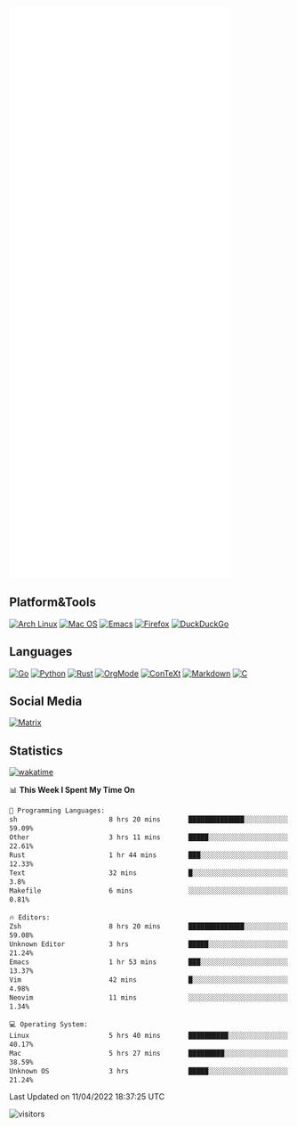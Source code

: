 ![Metrics](https://github.com/SteamedFish/SteamedFish/blob/master/github-metrics.svg)

## Platform&Tools

[![Arch Linux](https://img.shields.io/badge/ArchLinux-1793D1?logo=arch-linux&logoColor=fff&style=flat-square)](https://archlinux.org/)
[![Mac OS](https://img.shields.io/badge/MacOS-000000?style=flat-square&logo=macos&logoColor=F0F0F0)](https://www.apple.com/macos/)
[![Emacs](https://img.shields.io/badge/Emacs-%237F5AB6.svg?&style=flat-square&logo=gnu-emacs&logoColor=white)](https://www.gnu.org/software/emacs/)
[![Firefox](https://img.shields.io/badge/Firefox-FF7139?style=flat-square&logo=Firefox-Browser&logoColor=white)](https://firefox.com/)
[![DuckDuckGo](https://img.shields.io/badge/DuckDuckGo-DE5833?style=flat-square&logo=DuckDuckGo&logoColor=white)](https://duckduckgo.com/)

## Languages

[![Go](https://img.shields.io/badge/Golang-%2300ADD8.svg?style=flat-square&logo=go&logoColor=white)](https://golang.org/)
[![Python](https://img.shields.io/badge/Python-3670A0?style=flat-square&logo=python&logoColor=ffdd54)](https://www.python.org/)
[![Rust](https://img.shields.io/badge/Rust-%23000000.svg?style=flat-square&logo=rust&logoColor=white)](https://www.rust-lang.org/)
[![OrgMode](https://img.shields.io/badge/OrgMode-%23000000.svg?style=flat-square&logo=org&logoColor=white)](https://orgmode.org/)
[![ConTeXt](https://img.shields.io/badge/ConTeXt-%23008080.svg?style=flat-square&logo=latex&logoColor=white)](https://contextgarden.net/)
[![Markdown](https://img.shields.io/badge/MarkDown-%23000000.svg?style=flat-square&logo=markdown&logoColor=white)](https://daringfireball.net/projects/markdown/)
[![C](https://img.shields.io/badge/C-%2300599C.svg?style=flat-square&logo=c&logoColor=white)](https://www.iso.org/standard/74528.html)

## Social Media

[![Matrix](https://img.shields.io/badge/SteamedFish-2CA5E0?style=social&logo=matrix&logoColor=black)](https://matrix.to/#/@i:steamedfish.org)

## Statistics
[![wakatime](https://wakatime.com/badge/user/168280d6-fcf2-4b4f-ad3a-dc4612f35b38.svg)](https://wakatime.com/@168280d6-fcf2-4b4f-ad3a-dc4612f35b38)

<!--START_SECTION:waka-->
📊 **This Week I Spent My Time On** 

```text
💬 Programming Languages: 
sh                       8 hrs 20 mins       ██████████████░░░░░░░░░░░   59.09% 
Other                    3 hrs 11 mins       █████░░░░░░░░░░░░░░░░░░░░   22.61% 
Rust                     1 hr 44 mins        ███░░░░░░░░░░░░░░░░░░░░░░   12.33% 
Text                     32 mins             █░░░░░░░░░░░░░░░░░░░░░░░░   3.8% 
Makefile                 6 mins              ░░░░░░░░░░░░░░░░░░░░░░░░░   0.81%

🔥 Editors: 
Zsh                      8 hrs 20 mins       ██████████████░░░░░░░░░░░   59.08% 
Unknown Editor           3 hrs               █████░░░░░░░░░░░░░░░░░░░░   21.24% 
Emacs                    1 hr 53 mins        ███░░░░░░░░░░░░░░░░░░░░░░   13.37% 
Vim                      42 mins             █░░░░░░░░░░░░░░░░░░░░░░░░   4.98% 
Neovim                   11 mins             ░░░░░░░░░░░░░░░░░░░░░░░░░   1.34%

💻 Operating System: 
Linux                    5 hrs 40 mins       ██████████░░░░░░░░░░░░░░░   40.17% 
Mac                      5 hrs 27 mins       █████████░░░░░░░░░░░░░░░░   38.59% 
Unknown OS               3 hrs               █████░░░░░░░░░░░░░░░░░░░░   21.24%

```


 Last Updated on 11/04/2022 18:37:25 UTC
<!--END_SECTION:waka-->

![visitors](https://visitor-badge.laobi.icu/badge?page_id=SteamedFish.SteamedFish)
